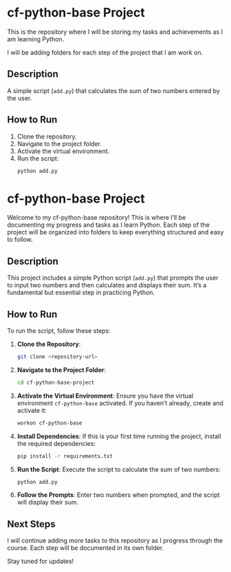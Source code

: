 # cf-python-base Project

This is the repository where I will be storing my tasks and achievements as I am learning Python.

I will be adding folders for each step of the project that I am work on.

## Description
A simple script (`add.py`) that calculates the sum of two numbers entered by the user.

## How to Run
1. Clone the repository.
2. Navigate to the project folder.
3. Activate the virtual environment.
4. Run the script:
   ```zsh
   python add.py
# cf-python-base Project

Welcome to my cf-python-base repository! This is where I’ll be documenting my progress and tasks as I learn Python. Each step of the project will be organized into folders to keep everything structured and easy to follow.

## Description
This project includes a simple Python script (`add.py`) that prompts the user to input two numbers and then calculates and displays their sum. It’s a fundamental but essential step in practicing Python.

## How to Run
To run the script, follow these steps:

1. **Clone the Repository**:
   ```bash
   git clone <repository-url>
   ```

2. **Navigate to the Project Folder**:
   ```bash
   cd cf-python-base-project
   ```

3. **Activate the Virtual Environment**:
   Ensure you have the virtual environment `cf-python-base` activated. If you haven’t already, create and activate it:
   ```bash
   workon cf-python-base
   ```

4. **Install Dependencies**:
   If this is your first time running the project, install the required dependencies:
   ```bash
   pip install -r requirements.txt
   ```

5. **Run the Script**:
   Execute the script to calculate the sum of two numbers:
   ```bash
   python add.py
   ```

6. **Follow the Prompts**:
   Enter two numbers when prompted, and the script will display their sum.

## Next Steps
I will continue adding more tasks to this repository as I progress through the course. Each step will be documented in its own folder.

Stay tuned for updates!


